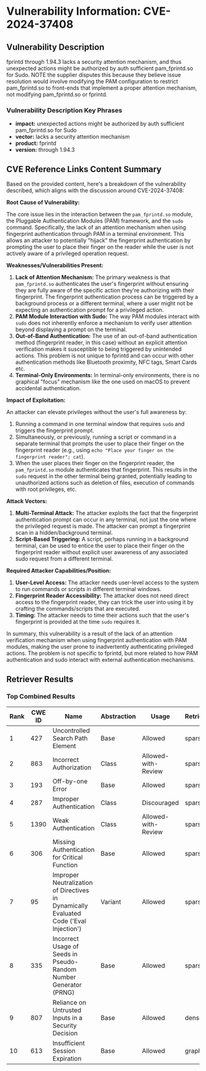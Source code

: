 # Vulnerability Information: CVE-2024-37408

## Vulnerability Description
fprintd through 1.94.3 lacks a security attention mechanism, and thus unexpected actions might be authorized by auth sufficient pam_fprintd.so for Sudo. NOTE the supplier disputes this because they believe issue resolution would involve modifying the PAM configuration to restrict pam_fprintd.so to front-ends that implement a proper attention mechanism, not modifying pam_fprintd.so or fprintd.

### Vulnerability Description Key Phrases
- **impact:** unexpected actions might be authorized by auth sufficient pam_fprintd.so for Sudo
- **vector:** lacks a security attention mechanism
- **product:** fprintd
- **version:** through 1.94.3

## CVE Reference Links Content Summary
Based on the provided content, here's a breakdown of the vulnerability described, which aligns with the discussion around CVE-2024-37408:

**Root Cause of Vulnerability:**

The core issue lies in the interaction between the `pam_fprintd.so` module, the Pluggable Authentication Modules (PAM) framework, and the `sudo` command. Specifically, the lack of an attention mechanism when using fingerprint authentication through PAM in a terminal environment. This allows an attacker to potentially "hijack" the fingerprint authentication by prompting the user to place their finger on the reader while the user is not actively aware of a privileged operation request.

**Weaknesses/Vulnerabilities Present:**

1.  **Lack of Attention Mechanism:** The primary weakness is that `pam_fprintd.so` authenticates the user's fingerprint without ensuring they are fully aware of the specific action they're authorizing with their fingerprint. The fingerprint authentication process can be triggered by a background process or a different terminal, where a user might not be expecting an authentication prompt for a privileged action.
2.  **PAM Module Interaction with Sudo:** The way PAM modules interact with `sudo` does not inherently enforce a mechanism to verify user attention beyond displaying a prompt on the terminal.
3.  **Out-of-Band Authentication:** The use of an out-of-band authentication method (fingerprint reader, in this case) without an explicit attention verification makes it susceptible to being triggered by unintended actions. This problem is not unique to fprintd and can occur with other authentication methods like Bluetooth proximity, NFC tags, Smart Cards etc.
4.  **Terminal-Only Environments:** In terminal-only environments, there is no graphical "focus" mechanism like the one used on macOS to prevent accidental authentication.

**Impact of Exploitation:**

An attacker can elevate privileges without the user's full awareness by:

1.  Running a command in one terminal window that requires `sudo` and triggers the fingerprint prompt.
2.  Simultaneously, or previously, running a script or command in a separate terminal that prompts the user to place their finger on the fingerprint reader (e.g., using `echo "Place your finger on the fingerprint reader"; cat`).
3.  When the user places their finger on the fingerprint reader, the `pam_fprintd.so` module authenticates that fingerprint. This results in the `sudo` request in the other terminal being granted, potentially leading to unauthorized actions such as deletion of files, execution of commands with root privileges, etc.

**Attack Vectors:**

1.  **Multi-Terminal Attack:** The attacker exploits the fact that the fingerprint authentication prompt can occur in any terminal, not just the one where the privileged request is made. The attacker can prompt a fingerprint scan in a hidden/background terminal.
2.  **Script-Based Triggering:** A script, perhaps running in a background terminal, can be used to entice the user to place their finger on the fingerprint reader without explicit user awareness of any associated sudo request from a different terminal.

**Required Attacker Capabilities/Position:**

1.  **User-Level Access:** The attacker needs user-level access to the system to run commands or scripts in different terminal windows.
2.  **Fingerprint Reader Accessibility:** The attacker does not need direct access to the fingerprint reader, they can trick the user into using it by crafting the commands/scripts that are executed.
3.  **Timing:** The attacker needs to time their actions such that the user's fingerprint is provided at the time `sudo` requires it.

In summary, this vulnerability is a result of the lack of an attention verification mechanism when using fingerprint authentication with PAM modules, making the user prone to inadvertently authenticating privileged actions. The problem is not specific to fprintd, but more related to how PAM authentication and sudo interact with external authentication mechanisms.

## Retriever Results

### Top Combined Results

| Rank | CWE ID | Name | Abstraction | Usage  | Retrievers | Individual Scores |
|------|--------|------|-------------|-------|------------|-------------------|
| 1 | 427 | Uncontrolled Search Path Element | Base | Allowed | sparse | 0.084 |
| 2 | 863 | Incorrect Authorization | Class | Allowed-with-Review | sparse | 0.079 |
| 3 | 193 | Off-by-one Error | Base | Allowed | sparse | 0.077 |
| 4 | 287 | Improper Authentication | Class | Discouraged | sparse | 0.076 |
| 5 | 1390 | Weak Authentication | Class | Allowed-with-Review | sparse | 0.076 |
| 6 | 306 | Missing Authentication for Critical Function | Base | Allowed | sparse | 0.075 |
| 7 | 95 | Improper Neutralization of Directives in Dynamically Evaluated Code ('Eval Injection') | Variant | Allowed | sparse | 0.075 |
| 8 | 335 | Incorrect Usage of Seeds in Pseudo-Random Number Generator (PRNG) | Base | Allowed | sparse | 0.074 |
| 9 | 807 | Reliance on Untrusted Inputs in a Security Decision | Base | Allowed | dense | 0.388 |
| 10 | 613 | Insufficient Session Expiration | Base | Allowed | graph | 0.002 |

